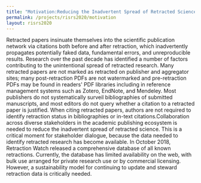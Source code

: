 ```yaml
---
title: "Motivation:Reducing the Inadvertent Spread of Retracted Science: Shaping a Research and Implementation Agenda"
permalink: /projects/risrs2020/motivation
layout: risrs2020
---
```


Retracted papers insinuate themselves into the scientific publication network via citations both before and after retraction, which inadvertently propagates potentially faked data, fundamental errors, and unreproducible results. Research over the past decade has identified a number of factors contributing to the unintentional spread of retracted research. Many retracted papers are not marked as retracted on publisher and aggregator sites; many post-retraction PDFs are not watermarked and pre-retraction PDFs may be found in readers' PDF libraries including in reference management systems such as Zotero, EndNote, and Mendeley. Most publishers do not systematically surveil bibliographies of submitted manuscripts, and most editors do not query whether a citation to a retracted paper is justified. When citing retracted papers, authors are not required to identify retraction status in bibliographies or in-text citations.Collaboration across diverse stakeholders in the academic publishing ecosystem is needed to reduce the inadvertent spread of retracted science. This is a critical moment for stakeholder dialogue, because the data needed to identify retracted research has become available. In October 2018, Retraction Watch released a comprehensive database of all known retractions. Currently, the database has limited availability on the web, with bulk use arranged for private research use or by commercial licensing. However, a sustainability model for continuing to update and steward retraction data is critically needed. 
